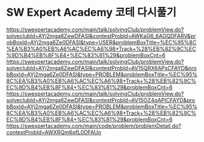 # SW Expert Academy 코테 다시풀기

https://swexpertacademy.com/main/talk/solvingClub/problemView.do?solveclubId=AYj2mga6ZewDFASl&contestProbId=AWKaG6_6AGQDFARV&probBoxId=AYj2mga6Ze0DFASl&type=USER&problemBoxTitle=%EC%95%8C%EA%B3%A0%EB%A6%AC%EC%A6%98+Track+%28%EB%82%9C%EC%9D%B4%EB%8F%84+%EC%83%81%29&problemBoxCnt=6
https://swexpertacademy.com/main/talk/solvingClub/problemView.do?solveclubId=AYj2mga6ZewDFASl&contestProbId=AV15QRX6APsCFAYD&probBoxId=AYj2mga6Ze0DFASl&type=PROBLEM&problemBoxTitle=%EC%95%8C%EA%B3%A0%EB%A6%AC%EC%A6%98+Track+%28%EB%82%9C%EC%9D%B4%EB%8F%84+%EC%83%81%29&problemBoxCnt=6
https://swexpertacademy.com/main/talk/solvingClub/problemView.do?solveclubId=AYj2mga6ZewDFASl&contestProbId=AV15OZ4qAPICFAYD&probBoxId=AYj2mga6Ze0DFASl&type=PROBLEM&problemBoxTitle=%EC%95%8C%EA%B3%A0%EB%A6%AC%EC%A6%98+Track+%28%EB%82%9C%EC%9D%B4%EB%8F%84+%EC%83%81%29&problemBoxCnt=6
https://swexpertacademy.com/main/code/problem/problemDetail.do?contestProbId=AWXRQm6qfL0DFAUo